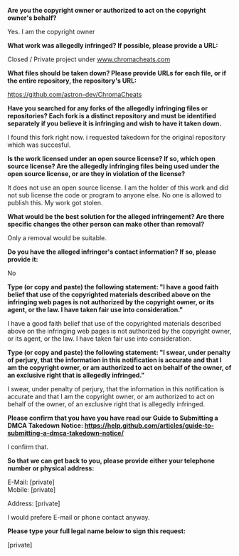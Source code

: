 **Are you the copyright owner or authorized to act on the copyright owner's behalf?**  

Yes. I am the copyright owner

**What work was allegedly infringed? If possible, please provide a URL:**  

Closed / Private project under www.chromacheats.com

**What files should be taken down? Please provide URLs for each file, or if the entire repository, the repository's URL:**  

https://github.com/astron-dev/ChromaCheats

**Have you searched for any forks of the allegedly infringing files or repositories? Each fork is a distinct repository and must be identified separately if you believe it is infringing and wish to have it taken down.**  

I found this fork right now. i requested takedown for the original repository which was succesful.

**Is the work licensed under an open source license? If so, which open source license? Are the allegedly infringing files being used under the open source license, or are they in violation of the license?**  

It does not use an open source license.
I am the holder of this work and did not sub license the code or program to anyone else.
No one is allowed to publish this.
My work got stolen.

**What would be the best solution for the alleged infringement? Are there specific changes the other person can make other than removal?**  

Only a removal would be suitable.

**Do you have the alleged infringer's contact information? If so, please provide it:**  

No

**Type (or copy and paste) the following statement: "I have a good faith belief that use of the copyrighted materials described above on the infringing web pages is not authorized by the copyright owner, or its agent, or the law. I have taken fair use into consideration."**  

I have a good faith belief that use of the copyrighted materials described above on the infringing web pages is not authorized by the copyright owner, or its agent, or the law. I have taken fair use into consideration.

**Type (or copy and paste) the following statement: "I swear, under penalty of perjury, that the information in this notification is accurate and that I am the copyright owner, or am authorized to act on behalf of the owner, of an exclusive right that is allegedly infringed."**  

I swear, under penalty of perjury, that the information in this notification is accurate and that I am the copyright owner, or am authorized to act on behalf of the owner, of an exclusive right that is allegedly infringed.

**Please confirm that you have you have read our Guide to Submitting a DMCA Takedown Notice: https://help.github.com/articles/guide-to-submitting-a-dmca-takedown-notice/**  

I confirm that.

**So that we can get back to you, please provide either your telephone number or physical address:**  

E-Mail: [private]  
Mobile: [private]  

Address: [private]  

I would prefere E-mail or phone contact anyway.

**Please type your full legal name below to sign this request:**  

[private]  
